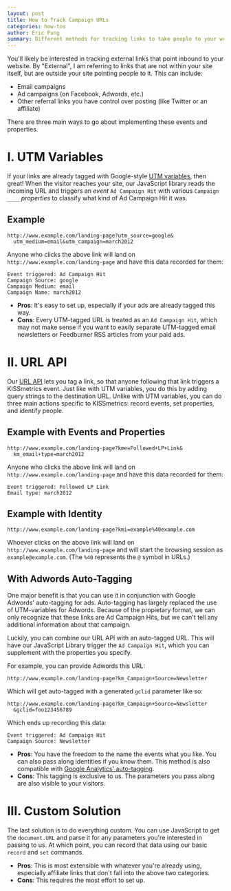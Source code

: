 ```yaml
---
layout: post
title: How to Track Campaign URLs
categories: how-tos
author: Eric Fung
summary: Different methods for tracking links to take people to your website.
---
```

You'll likely be interested in tracking external links that point inbound to your website. By "External", I am referring to links that are not within your site itself, but are outside your site pointing people to it. This can include:

* Email campaigns
* Ad campaigns (on Facebook, Adwords, etc.)
* Other referral links you have control over posting (like Twitter or an affiliate)

There are three main ways to go about implementing these events and properties.

# I. UTM Variables

If your links are already tagged with Google-style [UTM variables][utm], then great! When the visitor reaches your site, our JavaScript library reads the incoming URL and triggers an *event* `Ad Campaign Hit` with various `Campaign ____` *properties* to classify what kind of Ad Campaign Hit it was.

## Example

    http://www.example.com/landing-page?utm_source=google&
      utm_medium=email&utm_campaign=march2012

Anyone who clicks the above link will land on `http://www.example.com/landing-page` and have this data recorded for them:

    Event triggered: Ad Campaign Hit
    Campaign Source: google
    Campaign Medium: email
    Campaign Name: march2012
  
* **Pros**: It's easy to set up, especially if your ads are already tagged this way.
* **Cons**: Every UTM-tagged URL is treated as an `Ad Campaign Hit`, which may not make sense if you want to easily separate UTM-tagged email newsletters or Feedburner RSS articles from your paid ads.

# II. URL API

Our [URL API][url] lets you tag a link, so that anyone following that link triggers a KISSmetrics event. Just like with UTM variables, you do this by adding query strings to the destination URL. Unlike with UTM variables, you can do three main actions specific to KISSmetrics: record events, set properties, and identify people.

## Example with Events and Properties

    http://www.example.com/landing-page?kme=Followed+LP+Link&
      km_email+type=march2012

Anyone who clicks the above link will land on `http://www.example.com/landing-page` and have this data recorded for them:

    Event triggered: Followed LP Link
    Email type: march2012

## Example with Identity

    http://www.example.com/landing-page?kmi=example%40example.com

Whoever clicks on the above link will land on `http://www.example.com/landing-page` and will start the browsing session as `example@example.com`. (The `%40` represents the `@` symbol in URLs.)

## With Adwords Auto-Tagging

One major benefit is that you can use it in conjunction with Google Adwords' auto-tagging for ads. Auto-tagging has largely replaced the use of UTM-variables for Adwords. Because of the propietary format, we can only recognize that these links are Ad Campaign Hits, but we can't tell any additional information about that campaign.

Luckily, you can combine our URL API with an auto-tagged URL. This will have our JavaScript Library trigger the `Ad Campaign Hit`, which you can supplement with the properties you specify.

For example, you can provide Adwords this URL:

    http://www.example.com/landing-page?km_Campaign+Source=Newsletter

Which will get auto-tagged with a generated `gclid` parameter like so:

    http://www.example.com/landing-page?km_Campaign+Source=Newsletter
      &gclid=foo123456789
    
Which ends up recording this data:

    Event triggered: Ad Campaign Hit
    Campaign Source: Newsletter

* **Pros**: You have the freedom to the name the events what you like. You can also pass along identities if you know them. This method is also compatible with [Google Analytics' auto-tagging][auto-tagging].
* **Cons**: This tagging is exclusive to us. The parameters you pass along are also visible to your visitors.


# III. Custom Solution

The last solution is to do everything custom. You can use JavaScript to get the `document.URL` and parse it for any parameters you're interested in passing to us. At which point, you can record that data using our basic `record` and `set` commands.

* **Pros**: This is most extensible with whatever you're already using, especially affiliate links that don't fall into the above two categories.
* **Cons**: This requires the most effort to set up.

[utm]: /integrations/utm-variables
[url]: /apis/url
[auto-tagging]: http://support.google.com/analytics/bin/answer.py?hl=en&answer=1033981

[ga-builder]: http://support.google.com/analytics/bin/answer.py?hl=en&answer=1033867
[km-builder]: /apis/url#url-builder